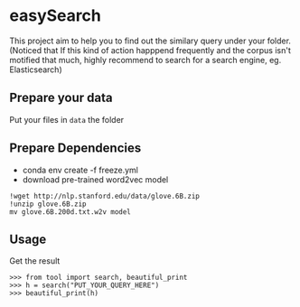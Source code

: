 # easySearch
This project aim to help you to find out the similary query under your folder. (Noticed that If this kind of action happpend frequently and the corpus isn't motified that much, highly recommend to search for a search engine, eg. Elasticsearch)

## Prepare your data
Put your files in `data` the folder

## Prepare Dependencies
- conda env create -f freeze.yml
- download pre-trained word2vec model 
 ```
!wget http://nlp.stanford.edu/data/glove.6B.zip
!unzip glove.6B.zip
mv glove.6B.200d.txt.w2v model

```
## Usage
Get the result
```
>>> from tool import search, beautiful_print
>>> h = search("PUT_YOUR_QUERY_HERE")
>>> beautiful_print(h)
```
